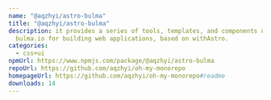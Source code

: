 ```yaml
---
name: "@aqzhyi/astro-bulma"
title: "@aqzhyi/astro-bulma"
description: it provides a series of tools, templates, and components using
  bulma.io for building web applications, based on withAstro.
categories:
  - css+ui
npmUrl: https://www.npmjs.com/package/@aqzhyi/astro-bulma
repoUrl: https://github.com/aqzhyi/oh-my-monorepo
homepageUrl: https://github.com/aqzhyi/oh-my-monorepo#readme
downloads: 14
---
```


